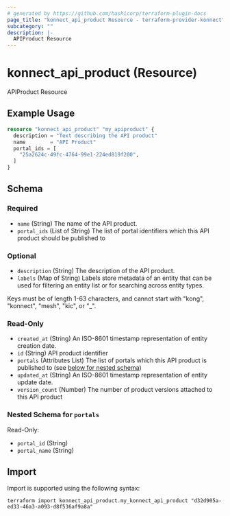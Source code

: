 ```yaml
---
# generated by https://github.com/hashicorp/terraform-plugin-docs
page_title: "konnect_api_product Resource - terraform-provider-konnect"
subcategory: ""
description: |-
  APIProduct Resource
---
```


# konnect_api_product (Resource)

APIProduct Resource

## Example Usage

```terraform
resource "konnect_api_product" "my_apiproduct" {
  description = "Text describing the API product"
  name        = "API Product"
  portal_ids = [
    "25a2624c-49fc-4764-99e1-224ed819f200",
  ]
}
```

<!-- schema generated by tfplugindocs -->
## Schema

### Required

- `name` (String) The name of the API product.
- `portal_ids` (List of String) The list of portal identifiers which this API product should be published to

### Optional

- `description` (String) The description of the API product.
- `labels` (Map of String) Labels store metadata of an entity that can be used for filtering an entity list or for searching across entity types. 

Keys must be of length 1-63 characters, and cannot start with "kong", "konnect", "mesh", "kic", or "_".

### Read-Only

- `created_at` (String) An ISO-8601 timestamp representation of entity creation date.
- `id` (String) API product identifier
- `portals` (Attributes List) The list of portals which this API product is published to (see [below for nested schema](#nestedatt--portals))
- `updated_at` (String) An ISO-8601 timestamp representation of entity update date.
- `version_count` (Number) The number of product versions attached to this API product

<a id="nestedatt--portals"></a>
### Nested Schema for `portals`

Read-Only:

- `portal_id` (String)
- `portal_name` (String)

## Import

Import is supported using the following syntax:

```shell
terraform import konnect_api_product.my_konnect_api_product "d32d905a-ed33-46a3-a093-d8f536af9a8a"
```
